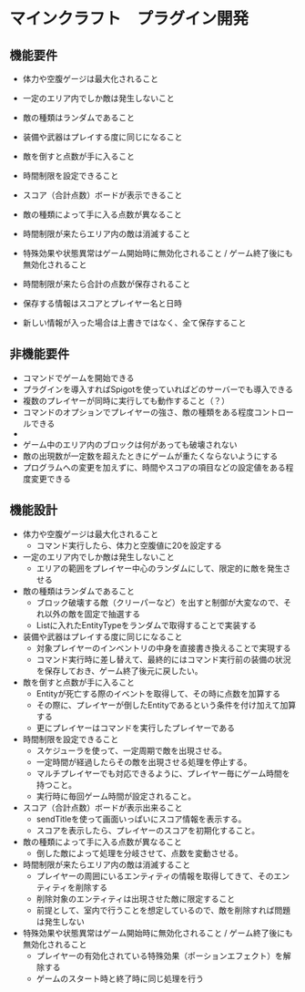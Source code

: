 # マインクラフト　プラグイン開発
## 機能要件
- 体力や空腹ゲージは最大化されること
- 一定のエリア内でしか敵は発生しないこと
- 敵の種類はランダムであること
- 装備や武器はプレイする度に同じになること
- 敵を倒すと点数が手に入ること
- 時間制限を設定できること
- スコア（合計点数）ボードが表示できること
- 敵の種類によって手に入る点数が異なること
- 時間制限が来たらエリア内の敵は消滅すること
- 特殊効果や状態異常はゲーム開始時に無効化されること / ゲーム終了後にも無効化されること

- 時間制限が来たら合計の点数が保存されること
- 保存する情報はスコアとプレイヤー名と日時
- 新しい情報が入った場合は上書きではなく、全て保存すること

## 非機能要件
- コマンドでゲームを開始できる
- プラグインを導入すればSpigotを使っていればどのサーバーでも導入できる
- 複数のプレイヤーが同時に実行しても動作すること（？）
- コマンドのオプションでプレイヤーの強さ、敵の種類をある程度コントロールできる
- 
- ゲーム中のエリア内のブロックは何があっても破壊されない
- 敵の出現数が一定数を超えたときにゲームが重たくならないようにする
- プログラムへの変更を加えずに、時間やスコアの項目などの設定値をある程度変更できる

## 機能設計
- 体力や空腹ゲージは最大化されること
  - コマンド実行したら、体力と空腹値に20を設定する
- 一定のエリア内でしか敵は発生しないこと
  - エリアの範囲をプレイヤー中心のランダムにして、限定的に敵を発生させる
- 敵の種類はランダムであること
  - ブロック破壊する敵（クリーパーなど）を出すと制御が大変なので、それ以外の敵を固定で抽選する
  - Listに入れたEntityTypeをランダムで取得することで実装する
- 装備や武器はプレイする度に同じになること
  - 対象プレイヤーのインベントリの中身を直接書き換えることで実現する
  - コマンド実行時に差し替えて、最終的にはコマンド実行前の装備の状況を保存しておき、ゲーム終了後元に戻したい。
- 敵を倒すと点数が手に入ること
    - Entityが死亡する際のイベントを取得して、その時に点数を加算する
    - その際に、プレイヤーが倒したEntityであるという条件を付け加えて加算する
    - 更にプレイヤーはコマンドを実行したプレイヤーである
- 時間制限を設定できること
  - スケジューラを使って、一定周期で敵を出現させる。
  - 一定時間が経過したらその敵を出現させる処理を停止する。
  - マルチプレイヤーでも対応できるように、プレイヤー毎にゲーム時間を持つこと。
  - 実行時に毎回ゲーム時間が設定されること。
- スコア（合計点数）ボードが表示出来ること
  - sendTitleを使って画面いっぱいにスコア情報を表示する。
  - スコアを表示したら、プレイヤーのスコアを初期化すること。
- 敵の種類によって手に入る点数が異なること
  - 倒した敵によって処理を分岐させて、点数を変動させる。
- 時間制限が来たらエリア内の敵は消滅すること
  - プレイヤーの周囲にいるエンティティの情報を取得してきて、そのエンティティを削除する
  - 削除対象のエンティティは出現させた敵に限定すること
  - 前提として、室内で行うことを想定しているので、敵を削除すれば問題は発生しない
- 特殊効果や状態異常はゲーム開始時に無効化されること / ゲーム終了後にも無効化されること
  - プレイヤーの有効化されている特殊効果（ポーションエフェクト）を解除する
  - ゲームのスタート時と終了時に同じ処理を行う